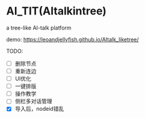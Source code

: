# AI_TIT(AItalkintree)
a tree-like AI-talk platform

demo: https://leoandjellyfish.github.io/AItalk_liketree/

TODO:
- [ ] 删除节点
- [ ] 重新连边
- [ ] UI优化
- [ ] 一键排版
- [ ] 操作教学
- [ ] 侧栏多对话管理
- [x] 导入后，nodeid错乱